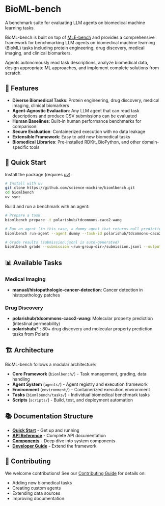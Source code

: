 # BioML-bench

A benchmark suite for evaluating LLM agents on biomedical machine learning tasks.

BioML-bench is built on top of [MLE-bench](https://github.com/openai/mle-bench) and provides a comprehensive framework for benchmarking LLM agents on biomedical machine learning (BioML) tasks including protein engineering, drug discovery, medical imaging, and clinical biomarkers.

Agents autonomously read task descriptions, analyze biomedical data, design appropriate ML approaches, and implement complete solutions from scratch.

## 🧬 Features

- **Diverse Biomedical Tasks**: Protein engineering, drug discovery, medical imaging, clinical biomarkers
- **Agent-Agnostic Evaluation**: Any LLM agent that can read task descriptions and produce CSV submissions can be evaluated
- **Human Baselines**: Built-in human performance benchmarks for comparison
- **Secure Evaluation**: Containerized execution with no data leakage
- **Extensible Framework**: Easy to add new biomedical tasks
- **Biomedical Libraries**: Pre-installed RDKit, BioPython, and other domain-specific tools

## 🚀 Quick Start

Install the package (requires [uv](https://docs.astral.sh/uv/)):

```bash
# Install with uv
git clone https://github.com/science-machine/biomlbench.git
cd biomlbench
uv sync
```

Build and run a benchmark with an agent:

```bash
# Prepare a task
biomlbench prepare -t polarishub/tdcommons-caco2-wang

# Run an agent (in this case, a dummy agent that returns null predictions)
biomlbench run-agent --agent dummy --task-id polarishub/tdcommons-caco2-wang

# Grade results (submission.jsonl is auto-generated)
biomlbench grade --submission <run-group-dir>/submission.jsonl --output-dir results/
```

## 📊 Available Tasks

### Medical Imaging
- **manual/histopathologic-cancer-detection**: Cancer detection in histopathology patches

### Drug Discovery  
- **polarishub/tdcommons-caco2-wang**: Molecular property prediction (intestinal permeability)
- **polarishub/*** : 80+ drug discovery and molecular property prediction tasks from Polaris

## 🏗️ Architecture

BioML-bench follows a modular architecture:

- **Core Framework** (`biomlbench/`) - Task management, grading, data handling
- **Agent System** (`agents/`) - Agent registry and execution framework  
- **Environment** (`environment/`) - Containerized execution environment
- **Tasks** (`biomlbench/tasks/`) - Individual biomedical benchmark tasks
- **Scripts** (`scripts/`) - Build, test, and deployment automation

## 📚 Documentation Structure

- **[Quick Start](installation.md)** - Get up and running
- **[API Reference](api/overview.md)** - Complete API documentation
- **[Components](components/environment.md)** - Deep dive into system components
- **[Developer Guide](developer/contributing.md)** - Extend the framework

## 🤝 Contributing

We welcome contributions! See our [Contributing Guide](developer/contributing.md) for details on:

- Adding new biomedical tasks
- Creating custom agents
- Extending data sources
- Improving documentation 